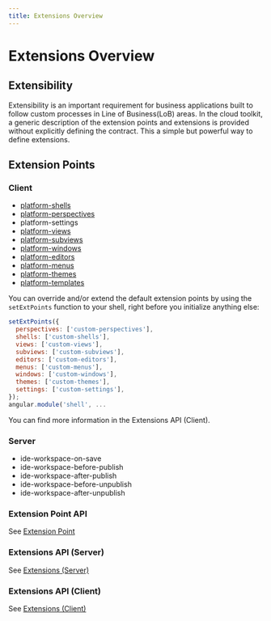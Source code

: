 ```yaml
---
title: Extensions Overview
---
```


Extensions Overview
===

## Extensibility

Extensibility is an important requirement for business applications built to follow custom processes in Line of Business(LoB) areas. In the cloud toolkit, a generic description of the extension points and extensions is provided without explicitly defining the contract. This a simple but powerful way to define extensions.

## Extension Points

### Client

  - [platform-shells](/api/user-interface/shell/)
  - [platform-perspectives](/api/user-interface/perspective/)
  - platform-settings
  - [platform-views](/api/user-interface/view/)
  - [platform-subviews](/api/user-interface/subview/)
  - [platform-windows](/api/user-interface/window/)
  - [platform-editors](/api/user-interface/editor/)
  - [platform-menus](/api/user-interface/menu/)
  - [platform-themes](/api/user-interface/themes/)
  - [platform-templates](template/)

You can override and/or extend the default extension points by using the `setExtPoints` function to your shell, right before you initialize anything else:

```javascript
setExtPoints({
  perspectives: ['custom-perspectives'],
  shells: ['custom-shells'],
  views: ['custom-views'],
  subviews: ['custom-subviews'],
  editors: ['custom-editors'],
  menus: ['custom-menus'],
  windows: ['custom-windows'],
  themes: ['custom-themes'],
  settings: ['custom-settings'],
});
angular.module('shell', ...
```

You can find more information in the Extensions API (Client).

### Server

  - ide-workspace-on-save
  - ide-workspace-before-publish
  - ide-workspace-after-publish
  - ide-workspace-before-unpublish
  - ide-workspace-after-unpublish

### Extension Point API

See [Extension Point](/api/extensions/extension-point/)

### Extensions API (Server)

See [Extensions (Server)](/api/extensions/extensions-server/)

### Extensions API (Client)

See [Extensions (Client)](/api/extensions/extensions-client/)